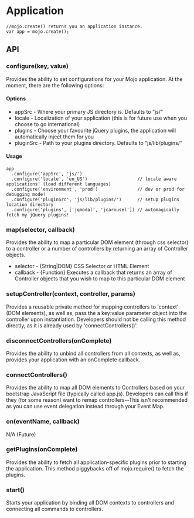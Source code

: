 # Application

<pre><code>//mojo.create() returns you an application instance.
var app = mojo.create();</code></pre>

## API

### configure(key, value) 

Provides the ability to set configurations for your Mojo application. At the moment, there are the following options:

#### Options

* appSrc - Where your primary JS directory is. Defaults to "js/"
* locale - Localization of your application (this is for future use when you choose to go international)
* plugins - Choose your favourite jQuery plugins, the application will automatically inject them for you
* pluginSrc - Path to your plugins directory. Defaults to "js/lib/plugins/"

#### Usage

<pre><code>app
  .configure('appSrc', 'js/')
  .configure('locale', 'en_US')                   // locale aware applications! (load different languages)
  .configure('environment', 'prod')               // dev or prod for debugging mode!
  .configure('pluginSrc', 'js/lib/plugins/')      // setup plugins location directory
  .configure('plugins', ['jqmodal', 'jcarousel']) // automagically fetch my jQuery plugins!</code></pre>

### map(selector, callback) 

Provides the ability to map a particular DOM element (through css selector) to a controller or a number
of controllers by returning an array of Controller objects. 

* selector - {String|DOM} CSS Selector or HTML Element
* callback - {Function} Executes a callback that returns an array of Controller objects that you wish to map to this particular DOM element

### setupController(context, controller, params) 

Provides a reusable private method for mapping controllers to 'context' (DOM elements), as well as, pass the a key:value parameter object into the controller upon instantiation. Developers should not be calling this method directly, as it is already used by 'connectControllers()'.

### disconnectControllers(onComplete)

Provides the ability to unbind all controllers from all contexts, as well as, provides your application with an onComplete callback.

### connectControllers()

Provides the ability to map all DOM elements to Controllers based on your bootstrap JavaScript file (typically called app.js). Developers can call this if they (for some reason) want to remap controllers--This isn't recommended as you can use event delegation instead through your Event Map.

### on(eventName, callback) 

N/A (Future)

### getPlugins(onComplete)

Provides the ability to fetch all application-specific plugins prior to starting the application. This method piggybacks off of mojo.require() to fetch the plugins.

### start()

Starts your application by binding all DOM contexts to controllers and connecting all commands to controllers.